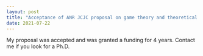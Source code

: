 ```yaml
---
layout: post
title: "Acceptance of ANR JCJC proposal on game theory and theoretical foundations of deep learning"
date: 2021-07-22
---
```

My proposal was accepted and was granted a funding for 4 years. Contact me if you look for a Ph.D. 
